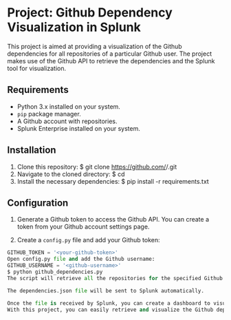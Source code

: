 # Project: Github Dependency Visualization in Splunk

This project is aimed at providing a visualization of the Github dependencies for all repositories of a particular Github user. The project makes use of the Github API to retrieve the dependencies and the Splunk tool for visualization.

## Requirements

- Python 3.x installed on your system.
- `pip` package manager.
- A Github account with repositories.
- Splunk Enterprise installed on your system.

## Installation

1. Clone this repository: 
$ git clone https://github.com/<username>/<repository-name>.git
2. Navigate to the cloned directory:
$ cd <repository-name>
3. Install the necessary dependencies:
$ pip install -r requirements.txt

## Configuration

1. Generate a Github token to access the Github API. You can create a token from your Github account settings page.

2. Create a `config.py` file and add your Github token:

```python
GITHUB_TOKEN = '<your-github-token>'
Open config.py file and add the Github username:
GITHUB_USERNAME = '<github-username>'
$ python github_dependencies.py
The script will retrieve all the repositories for the specified Github user and their dependencies. The output will be stored in dependencies.json.

The dependencies.json file will be sent to Splunk automatically.

Once the file is received by Splunk, you can create a dashboard to visualize the dependencies. Splunk has a wide variety of visualization options to choose from.
With this project, you can easily retrieve and visualize the Github dependencies for a particular Github user. This can be useful for managing large codebases and identifying potential issues with dependencies. 


